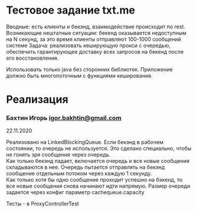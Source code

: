 # Тестовое задание txt.me

Вводные: есть клиенты и бекэнд, взаимодействие происходит по rest. 
Возникающие нештатные ситуации: бекенд оказывается недоступным на N секунд, 
за это время клиенты отправляют 100-1000 сообщений системе
Задача: реализовать кеширующую прокси с очередью, обеспечить гарантирующее 
доставку всех запросов на бекенд после его восстановления.

Использовать только java без сторонних библиотек.
Приложение должно быть многопоточным с функциями кеширования.

# Реализация
### Бахтин Игорь igor.bakhtin@gmail.com 

22.11.2020  

Реализовано на LinkedBlockingQueue. 
Если бекэнд в рабочем состоянии, то очередь не используется. Это сделано специально, чтобы не гонять зря сообщения через очередь.  
Как только бекэнд падает, включается очередь и все новые сообщения складываются в нее. 
Очередь пытается отправлять на бекэнд сообщение отдельным потоком через каждую 1 секунду.   
Как только хотя бы одно сообщение проходит успешно на бэкенд, то все новые сообщения снова начинают идти напрямую.
Размер очереди задается через конфиг параметр cachequeue.capacity

Тесты - в ProxyControllerTest

   

